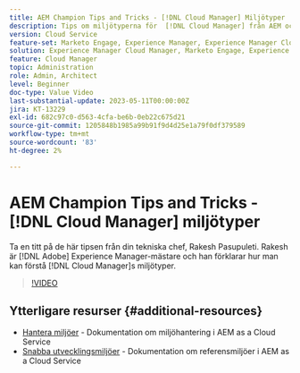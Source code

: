 ```yaml
---
title: AEM Champion Tips and Tricks - [!DNL Cloud Manager] Miljötyper
description: Tips om miljötyperna för  [!DNL Cloud Manager] från AEM och experten Rakesh Pasupuleti.
version: Cloud Service
feature-set: Marketo Engage, Experience Manager, Experience Manager Cloud Manager
solution: Experience Manager Cloud Manager, Marketo Engage, Experience Manager Cloud Manager
feature: Cloud Manager
topic: Administration
role: Admin, Architect
level: Beginner
doc-type: Value Video
last-substantial-update: 2023-05-11T00:00:00Z
jira: KT-13229
exl-id: 682c97c0-d563-4cfa-be6b-0eb22c675d21
source-git-commit: 1205848b1985a99b91f9d4d25e1a79f0df379589
workflow-type: tm+mt
source-wordcount: '83'
ht-degree: 2%

---
```


# AEM Champion Tips and Tricks - [!DNL Cloud Manager] miljötyper

Ta en titt på de här tipsen från din tekniska chef, Rakesh Pasupuleti. Rakesh är [!DNL Adobe] Experience Manager-mästare och han förklarar hur man kan förstå [!DNL Cloud Manager]s miljötyper.

>[!VIDEO](https://video.tv.adobe.com/v/3419297?quality=12&learn=on)

## Ytterligare resurser {#additional-resources}

* [Hantera miljöer](https://experienceleague.adobe.com/docs/experience-manager-cloud-service/content/implementing/using-cloud-manager/manage-environments.html) - Dokumentation om miljöhantering i AEM as a Cloud Service
* [Snabba utvecklingsmiljöer](https://experienceleague.adobe.com/docs/experience-manager-cloud-service/content/implementing/developing/rapid-development-environments.html) - Dokumentation om referensmiljöer i AEM as a Cloud Service
